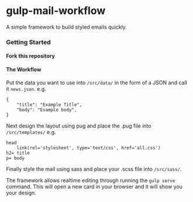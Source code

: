 # gulp-mail-workflow

A simple framework to build styled emails quickly.

### Getting Started
#### Fork this repository
#### The Workflow
Put the data you want to use into `/src/data/` in the form of a JSON and call it `news.json`.
e.g.
	
	{
		"title": "Example Title",
		"body": "Example body",
	}
Next design the layout using pug and place the .pug file into `/src/templates/`
e.g.
	
	head
		link(rel='stylesheet', type='text/css', href='all.css')
	h2= title
	p= body

Finally style the mail using sass and place your .scss file into `/src/sass/`.

The framework allows realtime editing through running the `gulp serve` command. This will open a new card in your browser and it will show you your design.